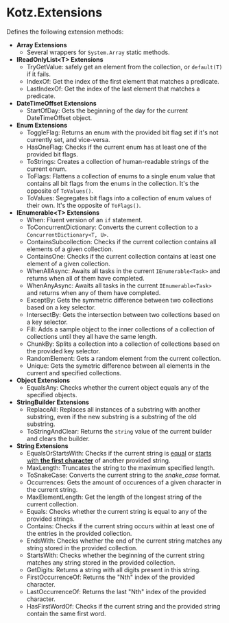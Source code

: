 # Kotz.Extensions

Defines the following extension methods:

- **Array Extensions**
    - Several wrappers for `System.Array` static methods.
- **IReadOnlyList\<T> Extensions**
    - TryGetValue: safely get an element from the collection, or `default(T)` if it fails.
    - IndexOf: Get the index of the first element that matches a predicate.
    - LastIndexOf: Get the index of the last element that matches a predicate.
- **DateTimeOffset Extensions**
    - StartOfDay: Gets the beginning of the day for the current DateTimeOffset object.
- **Enum Extensions**
    - ToggleFlag: Returns an enum with the provided bit flag set if it's not currently set, and vice-versa.
    - HasOneFlag: Checks if the current enum has at least one of the provided bit flags.
    - ToStrings: Creates a collection of human-readable strings of the current enum.
    - ToFlags: Flattens a collection of enums to a single enum value that contains all bit flags from the enums in the collection. It's the opposite of `ToValues()`.
    - ToValues: Segregates bit flags into a collection of enum values of their own. It's the opposite of `ToFlags()`.
- **IEnumerable\<T> Extensions**
    - When: Fluent version of an `if` statement.
    - ToConcurrentDictionary: Converts the current collection to a `ConcurrentDictionary<T, U>`.
    - ContainsSubcollection: Checks if the current collection contains all elements of a given collection.
    - ContainsOne: Checks if the current collection contains at least one element of a given collection.
    - WhenAllAsync: Awaits all tasks in the current `IEnumerable<Task>` and returns when all of them have completed.
    - WhenAnyAsync: Awaits all tasks in the current `IEnumerable<Task>` and returns when any of them have completed.
    - ExceptBy: Gets the symmetric difference between two collections based on a key selector.
    - IntersectBy: Gets the intersection between two collections based on a key selector.
    - Fill: Adds a sample object to the inner collections of a collection of collections until they all have the same length.
    - ChunkBy: Splits a collection into a collection of collections based on the provided key selector.
    - RandomElement: Gets a random element from the current collection.
    - Unique: Gets the symetric difference between all elements in the current and specified collections.
- **Object Extensions**
    - EqualsAny: Checks whether the current object equals any of the specified objects.
- **StringBuilder Extensions**
    - ReplaceAll: Replaces all instances of a substring with another substring, even if the new substring is a substring of the old substring.
    - ToStringAndClear: Returns the `string` value of the current builder and clears the builder.
- **String Extensions**
    - EqualsOrStartsWith: Checks if the current string is <u>equal</u> or <u>starts with **the first character**</u> of another provided string.
    - MaxLength: Truncates the string to the maximum specified length.
    - ToSnakeCase: Converts the current string to the *snake_case* format.
    - Occurrences: Gets the amount of occurences of a given character in the current string.
    - MaxElementLength: Get the length of the longest string of the current collection.
    - Equals: Checks whether the current string is equal to any of the provided strings.
    - Contains: Checks if the current string occurs within at least one of the entries in the provided collection.
    - EndsWith: Checks whether the end of the current string matches any string stored in the provided collection.
    - StartsWith: Checks whether the beginning of the current string matches any string stored in the provided collection.
    - GetDigits: Returns a string with all digits present in this string.
    - FirstOccurrenceOf: Returns the "Nth" index of the provided character.
    - LastOccurrenceOf: Returns the last "Nth" index of the provided character.
    - HasFirstWordOf: Checks if the current string and the provided string contain the same first word.